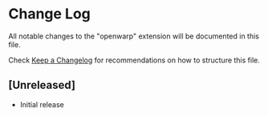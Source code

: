# Change Log

All notable changes to the "openwarp" extension will be documented in this file.

Check [Keep a Changelog](http://keepachangelog.com/) for recommendations on how to structure this file.

## [Unreleased]

- Initial release